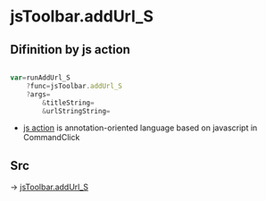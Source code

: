 # jsToolbar.addUrl_S

## Difinition by js action

```js.js

var=runAddUrl_S
	?func=jsToolbar.addUrl_S
	?args=
		&titleString=
		&urlStringString=
```

- [js action]() is annotation-oriented language based on javascript in CommandClick

## Src

-> [jsToolbar.addUrl_S](https://github.com/puutaro/CommandClick/blob/master/app/src/main/java/com/puutaro/commandclick/fragment_lib/terminal_fragment/js_interface/toolbar/JsToolbar.kt#L123)


